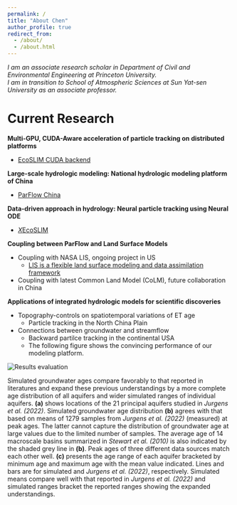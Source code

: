 ```yaml
---
permalink: /
title: "About Chen"
author_profile: true
redirect_from: 
  - /about/
  - /about.html
---
```

 
*I am an associate research scholar in Department of Civil and Environmental Engineering at Princeton University.  
I am in transition to School of Atmospheric Sciences at Sun Yat-sen University as an associate professor.*

Current Research
======
**Multi-GPU, CUDA-Aware acceleration of particle tracking on distributed platforms**  
* [EcoSLIM CUDA backend](https://github.com/aureliayang/EcoSLIM_CONUS) 

**Large-scale hydrologic modeling: National hydrologic modeling platform of China**  
* [ParFlow China](https://github.com/aureliayang/ParFlow-CONCN) 

**Data-driven approach in hydrology: Neural particle tracking using Neural ODE**  
* [*X*EcoSLIM](https://github.com/aureliayang/XEcoSLIM)  

**Coupling between ParFlow and Land Surface Models**  
* Coupling with NASA LIS, ongoing project in US
  * [LIS is a flexible land surface modeling and data assimilation framework](https://lis.gsfc.nasa.gov/software/lis)
* Coupling with latest Common Land Model (CoLM), future collaboration in China

**Applications of integrated hydrologic models for scientific discoveries**  
* Topography-controls on spatiotemporal variations of ET age
  * Particle tracking in the North China Plain
* Connections between groundwater and streamflow
  * Backward partilce tracking in the continental USA  
  * The following figure shows the convincing performance of our modeling platform.

![Results evaluation](/images/particle_tracking_evaluation_Page.png)  

Simulated groundwater ages compare favorably to that reported in literatures and expand these previous understandings by a more complete age distribution of all aquifers and wider simulated ranges of individual aquifers. **(a)** shows locations of the 21 principal aquifers studied in *Jurgens et al. (2022)*. Simulated groundwater age distribution **(b)** agrees with that based on means of 1279 samples from *Jurgens et al. (2022)* (measured) at peak ages. The latter cannot capture the distribution of groundwater age at large values due to the limited number of samples. The average age of 14 macroscale basins summarized in *Stewart et al. (2010)* is also indicated by the shaded grey line in **(b)**. Peak ages of three different data sources match each other well. **(c)** presents the age range of each aquifer bracketed by minimum age and maximum age with the mean value indicated. Lines and bars are for simulated and *Jurgens et al. (2022)*, respectively. Simulated means compare well with that reported in *Jurgens et al. (2022)* and simulated ranges bracket the reported ranges showing the expanded understandings.
